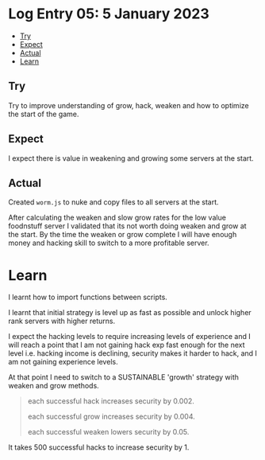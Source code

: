 # Log Entry 05: 5 January 2023

- [Try](#try)
- [Expect](#expect)
- [Actual](#actual)
- [Learn](#learn)

## Try

Try to improve understanding of grow, hack, weaken and how to optimize the start of the game.

## Expect

I expect there is value in weakening and growing some servers at the start.

## Actual

Created `worm.js` to nuke and copy files to all servers at the start.

After calculating the weaken and slow grow rates for the low value foodnstuff server I validated that its not worth doing weaken and grow at the start.
By the time the weaken or grow complete I will have enough money and hacking skill to switch to a more profitable server.

# Learn

I learnt how to import functions between scripts.

I learnt that initial strategy is level up as fast as possible and unlock higher rank servers with higher returns.

I expect the hacking levels to require increasing levels of experience and I will reach a point that I am not gaining hack exp fast enough for the next level
i.e. hacking income is declining, security makes it harder to hack, and I am not gaining experience levels.

At that point I need to switch to a SUSTAINABLE 'growth' strategy with weaken and grow methods.

> each successful hack increases security by 0.002.
>
> each successful grow increases security by 0.004.
>
> each successful weaken lowers security by 0.05.

It takes 500 successful hacks to increase security by 1.

